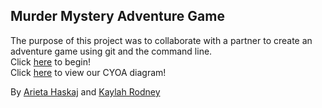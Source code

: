## Murder Mystery Adventure Game
The purpose of this project was to collaborate with a partner to create an adventure game using git and the command line.  
Click [here](intro.md) to begin!  
Click [here](https://docs.google.com/a/hstat.org/drawings/d/1RJjx_q2Omwf1FBIFMi_e83zmfwUBxwjM_3FUqibg5bc/edit?usp=sharing) to view our CYOA diagram!  

By [Arieta Haskaj](https://github.com/arietah8545) and [Kaylah Rodney](https://github.com/kaylahr0849)